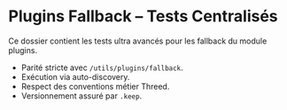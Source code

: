 # Plugins Fallback – Tests Centralisés

Ce dossier contient les tests ultra avancés pour les fallback du module plugins.
- Parité stricte avec `/utils/plugins/fallback`.
- Exécution via auto-discovery.
- Respect des conventions métier Threed.
- Versionnement assuré par `.keep`.
